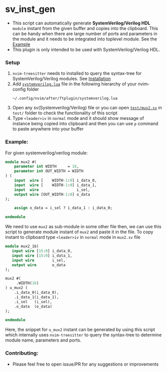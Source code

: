 # sv_inst_gen
- This script can automatically generate **SystemVerilog/Verilog HDL** `module` instant from the given buffer and copies into the clipboard. This can be handy when there are large number of ports and parameters in the module and it needs to be integrated into toplevel module. See the [Example](#example)
- This plugin is only intended to be used with SystemVerilog/Verilog HDL.
### Setup
1. `nvim-treesitter` needs to installed to query the syntax-tree for SystemVerilog/Verilog modules. See [Installation](https://github.com/nvim-treesitter/nvim-treesitter?tab=readme-ov-file#installation)
2. Add [`systemverilog.lua`](https://github.com/Devansh0210/sv_inst_gen/blob/main/systemverilog.lua) file in the following hierarchy of your nvim-config folder
   ```
   ~/.config/nvim/after/ftplugin/systemverilog.lua
   ```
3. Open any sv(Systemverilog/Verilog) file or you can open [`test/mux2.sv`](https://github.com/Devansh0210/sv_inst_gen/blob/main/test/mux2.sv) in `test/` folder to check the functionality of this script
4. Type `<leader>iv` in `normal` mode and it should show message of instance being copied into clipboard and then you can use `p` command to paste anywhere into your buffer

### Example:
For given systemverilog/verilog module:
```sv
module mux2 #(
    parameter int WIDTH     = 16,
    parameter int OUT_WIDTH = WIDTH
) (
    input  wire [    WIDTH-1:0] i_data_0,
    input  wire [    WIDTH-1:0] i_data_1,
    input  wire                 i_sel,
    output wire [OUT_WIDTH-1:0] o_data
);

    assign o_data = i_sel ? i_data_1 : i_data_0;

endmodule
```

We need to use `mux2` as sub-module in some other file then, we can use this script to generate module instant of `mux2` and paste it in the file. To copy instant to clipboard type `<leader>iv` in `normal` mode in `mux2.sv` file
```sv
module mux2_16(
   input wire [15:0] i_data_0,
   input wire [15:0] i_data_1,
   input wire        i_sel,
   output wire       o_data
);

mux2 #(
     .WIDTH(16)
) u_mux2 (
    .i_data_0(i_data_0),
    .i_data_1(i_data_1),
    .i_sel   (i_sel),
    .o_data  (o_data)
);

endmodule
```
Here, the snippet for `u_mux2` instant can be generated by using this script which internally uses `nvim-treesitter` to query the syntax-tree to determine module name, parameters and ports.
### Contributing:
- Please feel free to open issue/PR for any suggestions or improvements
